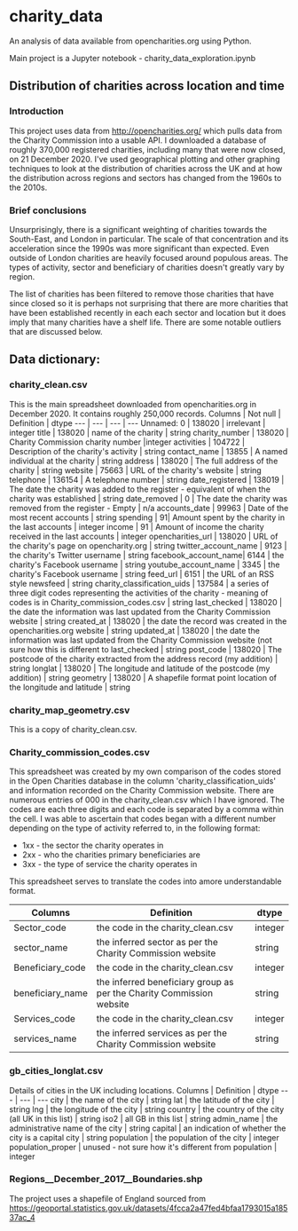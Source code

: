 # charity_data
An analysis of data available from opencharities.org using Python. 

Main project is a Jupyter notebook - charity_data_exploration.ipynb

## Distribution of charities across location and time
### Introduction
This project uses data from http://opencharities.org/ which pulls data from the Charity Commission into a usable API. I downloaded a database of roughly 370,000 registered charities, including many that were now closed, on 21 December 2020. I've used geographical plotting and other graphing techniques to look at the distribution of charities across the UK and at how the distribution across regions and sectors has changed from the 1960s to the 2010s.

### Brief conclusions
Unsurprisingly, there is a significant weighting of charities towards the South-East, and London in particular. The scale of that concentration and its acceleration since the 1990s was more significant than expected. Even outside of London charities are heavily focused around populous areas. The types of activity, sector and beneficiary of charities doesn't greatly vary by region.

The list of charities has been filtered to remove those charities that have since closed so it is perhaps not surprising that there are more charities that have been established recently in each each sector and location but it does imply that many charities have a shelf life. There are some notable outliers that are discussed below.

## Data dictionary:
### charity_clean.csv
This is the main spreadsheet downloaded from opencharities.org in December 2020. It contains roughly 250,000 records.
Columns | Not null | Definition | dtype
 --- | --- | --- | ---
 Unnamed: 0 |                    138020 | irrelevant | integer
 title       |                   138020 | name of the charity | string
 charity_number    |             138020 | Charity Commission charity number |integer
 activities        |             104722 | Description of the charity's activity | string
 contact_name      |              13855 | A named individual at the charity | string
 address            |            138020 | The full address of the charity | string
 website             |            75663 | URL of the charity's website | string
 telephone           |           136154 | A telephone number | string
 date_registered      |          138019 | The date the charity was added to the register - equivalent of when the charity was established | string
 date_removed         |               0 | The date the charity was removed from the register - Empty | n/a
 accounts_date        |           99963 | Date of the most recent accounts | string
 spending             |              91| Amount spent by the charity in the last accounts | integer
 income               |              91 | Amount of income the charity received in the last accounts | integer
 opencharities_url    |          138020 | URL of the charity's page on opencharity.org | string
 twitter_account_name |            9123 | the charity's Twitter username | string
 facebook_account_name|            6144 | the charity's Facebook username | string
 youtube_account_name  |           3345 | the charity's Facebook username | string
 feed_url              |           6151 | the URL of an RSS style newsfeed | string
 charity_classification_uids |   137584 | a series of three digit codes representing the activities of the charity - meaning of codes is in Charity_commission_codes.csv | string
 last_checked                |   138020 | the date the information was last updated from the Charity Commission website | string
 created_at                  |   138020 | the date the record was created in the opencharities.org website | string
 updated_at                  |   138020 | the date the information was last updated from the Charity Commission website (not sure how this is different to last_checked | string
 post_code                   |   138020 | The postcode of the charity extracted from the address record (my addition) | string
 longlat                      |  138020 | The longitude and latitude of the postcode (my addition) | string
 geometry                     |  138020 | A shapefile format point location of the longitude and latitude | string
 
### charity_map_geometry.csv

This is a copy of charity_clean.csv.

### Charity_commission_codes.csv
 
 This spreadsheet was created by my own comparison of the codes stored in the Open Charities database in the column 'charity_classification_uids' and information recorded on the Charity Commission website. There are numerous entries of 000 in the charity_clean.csv which I have ignored. The codes are each three digits and each code is separated by a comma within the cell. I was able to ascertain that codes began with a different number depending on the type of activity referred to, in the following format:
 - 1xx - the sector the charity operates in
 - 2xx - who the charities primary beneficiaries are
 - 3xx - the type of service the charity operates in
 
 This spreadsheet serves to translate the codes into amore understandable format.
 
 Columns | Definition | dtype
 --- | --- | ---
Sector_code | the code in the charity_clean.csv | integer
sector_name | the inferred sector as per the Charity Commission website | string
Beneficiary_code | the code in the charity_clean.csv | integer
beneficiary_name	| the inferred beneficiary group as per the Charity Commission website | string
Services_code	| the code in the charity_clean.csv | integer
services_name | the inferred services as per the Charity Commission website | string

### gb_cities_longlat.csv

Details of cities in the UK including locations.
Columns | Definition | dtype
 --- | --- | ---
city | the name of the city | string
lat | the latitude of the city | string
lng | the longitude of the city | string
country | the country of the city (all UK in this list) |  string
iso2 | all GB in this list | string
admin_name | the administrative name of the city | string
capital | an indication of whether the city is a capital city | string
population | the population of the city | integer
population_proper | unused - not sure how it's different from population | integer

### Regions__December_2017__Boundaries.shp

The project uses a shapefile of England sourced from https://geoportal.statistics.gov.uk/datasets/4fcca2a47fed4bfaa1793015a18537ac_4
